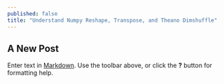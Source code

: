 ```yaml
---
published: false
title: "Understand Numpy Reshape, Transpose, and Theano Dimshuffle"
---
```


## A New Post

Enter text in [Markdown](http://daringfireball.net/projects/markdown/). Use the toolbar above, or click the **?** button for formatting help.
